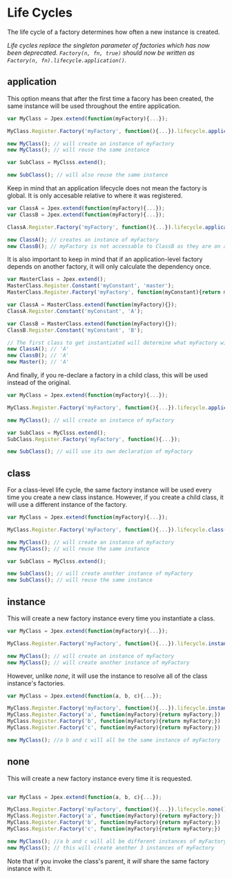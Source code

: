 Life Cycles
===========
The life cycle of a factory determines how often a new instance is created.

*Life cycles replace the singleton parameter of factories which has now been deprecated. `Factory(n, fn, true)` should now be written as `Factory(n, fn).lifecycle.application()`.*  

application
-----------
This option means that after the first time a facory has been created, the same instance will be used throughout the entire application.
```javascript
var MyClass = Jpex.extend(function(myFactory){...});

MyClass.Register.Factory('myFactory', function(){...}).lifecycle.application();

new MyClass(); // will create an instance of myFactory
new MyClass(); // will reuse the same instance

var SubClass = MyClsss.extend();

new SubClass(); // will also reuse the same instance
```

Keep in mind that an application lifecycle does not mean the factory is global. It is only accesable relative to where it was registered.
```javascript
var ClassA = Jpex.extend(function(myFactory){...});
var ClassB = Jpex.extend(function(myFactory){...});

ClassA.Register.Factory('myFactory', function(){...}).lifecycle.application();

new ClassA(); // creates an instance of myFactory
new ClassB(); // myFactory is not accessable to ClassB as they are on a different heirarchy tree
```

It is also important to keep in mind that if an application-level factory depends on another factory, it will only calculate the dependency once.
```javascript
var MasterClass = Jpex.extend();
MasterClass.Register.Constant('myConstant', 'master');
MasterClass.Register.Factory('myFactory', function(myConstant){return myConstants;});

var ClassA = MasterClass.extend(function(myFactory){});
ClassA.Register.Constant('myConstant', 'A');

var ClassB = MasterClass.extend(function(myFactory){});
ClassB.Register.Constant('myConstant', 'B');

// The first class to get instantiated will determine what myFactory will resolve to...
new ClassA(); // 'A'
new ClassB(); // 'A'
new Master(); // 'A'
```

And finally, if you re-declare a factory in a child class, this will be used instead of the original.
```javascript
var MyClass = Jpex.extend(function(myFactory){...});

MyClass.Register.Factory('myFactory', function(){...}).lifecycle.application();

new MyClass(); // will create an instance of myFactory

var SubClass = MyClsss.extend();
SubClass.Register.Factory('myFactory', function(){...});

new SubClass(); // will use its own declaration of myFactory
```

class
-----
For a class-level life cycle, the same factory instance will be used every time you create a new class instance. However, if you create a child class, it will use a different instance of the factory.
```javascript
var MyClass = Jpex.extend(function(myFactory){...});

MyClass.Register.Factory('myFactory', function(){...}).lifecycle.class();

new MyClass(); // will create an instance of myFactory
new MyClass(); // will reuse the same instance

var SubClass = MyClsss.extend();

new SubClass(); // will create another instance of myFactory
new SubClass(); // will reuse the same instance
```

instance
--------
This will create a new factory instance every time you instantiate a class.
```javascript
var MyClass = Jpex.extend(function(myFactory){...});

MyClass.Register.Factory('myFactory', function(){...}).lifecycle.instance();

new MyClass(); // will create an instance of myFactory
new MyClass(); // will create another instance of myFactory
```
However, unlike *none*, it will use the instance to resolve all of the class instance's factories.
```javascript
var MyClass = Jpex.extend(function(a, b, c){...});

MyClass.Register.Factory('myFactory', function(){...}).lifecycle.instance();
MyClass.Register.Factory('a', function(myFactory){return myFactory;})
MyClass.Register.Factory('b', function(myFactory){return myFactory;})
MyClass.Register.Factory('c', function(myFactory){return myFactory;})

new MyClass(); //a b and c will all be the same instance of myFactory
```

none
----
This will create a new factory instance every time it is requested.
```javascript

var MyClass = Jpex.extend(function(a, b, c){...});

MyClass.Register.Factory('myFactory', function(){...}).lifecycle.none();
MyClass.Register.Factory('a', function(myFactory){return myFactory;})
MyClass.Register.Factory('b', function(myFactory){return myFactory;})
MyClass.Register.Factory('c', function(myFactory){return myFactory;})

new MyClass(); //a b and c will all be different instances of myFactory
new MyClass(); // this will create another 3 instances of myFactory
```
Note that if you invoke the class's parent, it *will* share the same factory instance with it.